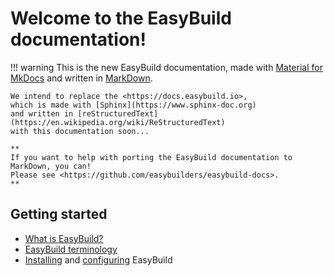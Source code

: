 # Welcome to the EasyBuild documentation!

!!! warning
    This is the new EasyBuild documentation,
    made with [Material for MkDocs](https://squidfunk.github.io/mkdocs-material)
    and written in [MarkDown](https://daringfireball.net/projects/markdown).

    We intend to replace the <https://docs.easybuild.io>,
    which is made with [Sphinx](https://www.sphinx-doc.org)
    and written in [reStructuredText](https://en.wikipedia.org/wiki/ReStructuredText)
    with this documentation soon...

    **
    If you want to help with porting the EasyBuild documentation to MarkDown, you can!  
    Please see <https://github.com/easybuilders/easybuild-docs>.
    **

## Getting started

- [What is EasyBuild?](what-is-easybuild.md)
- [EasyBuild terminology](terminology.md)
- [Installing](installation.md) and [configuring](configuration.md) EasyBuild
